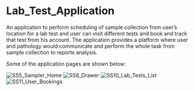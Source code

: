 # Lab_Test_Application
An application to perform scheduling of sample collection from user’s location for a lab test and user can visit different tests and book and track that test from his account. The application provides a platform where user and pathology would communicate and perform the whole task from sample collection to reports analysis.

Some of the application pages are shown below:

![SS5_Sampler_Home](https://user-images.githubusercontent.com/67405598/121349880-a3a08880-c947-11eb-9326-4c9ffdbff75d.JPG)
![SS6_Drawer](https://user-images.githubusercontent.com/67405598/121349884-a4391f00-c947-11eb-93b9-3a6abdf1806e.JPG)
![SS10_Lab_Tests_List](https://user-images.githubusercontent.com/67405598/121349885-a4d1b580-c947-11eb-8a6a-1a1669682b29.JPG)
![SS11_User_Bookings](https://user-images.githubusercontent.com/67405598/121349887-a56a4c00-c947-11eb-9cc4-d4f3ee6d6cec.JPG)


